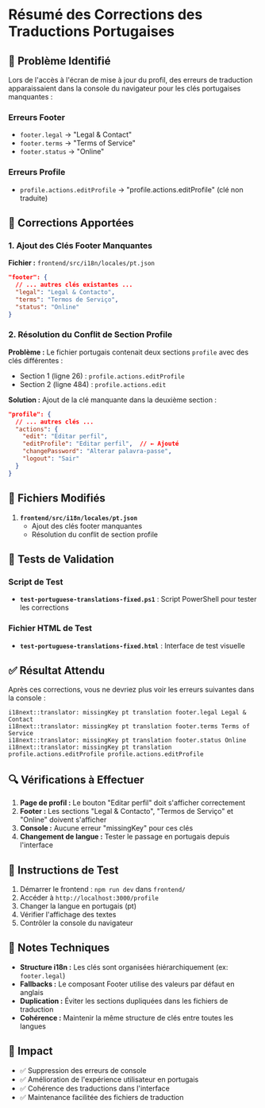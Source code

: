 # Résumé des Corrections des Traductions Portugaises

## 🚨 Problème Identifié

Lors de l'accès à l'écran de mise à jour du profil, des erreurs de traduction apparaissaient dans la console du navigateur pour les clés portugaises manquantes :

### Erreurs Footer

- `footer.legal` → "Legal & Contact"
- `footer.terms` → "Terms of Service"
- `footer.status` → "Online"

### Erreurs Profile

- `profile.actions.editProfile` → "profile.actions.editProfile" (clé non traduite)

## 🔧 Corrections Apportées

### 1. Ajout des Clés Footer Manquantes

**Fichier :** `frontend/src/i18n/locales/pt.json`

```json
"footer": {
  // ... autres clés existantes ...
  "legal": "Legal & Contacto",
  "terms": "Termos de Serviço",
  "status": "Online"
}
```

### 2. Résolution du Conflit de Section Profile

**Problème :** Le fichier portugais contenait deux sections `profile` avec des clés différentes :

- Section 1 (ligne 26) : `profile.actions.editProfile`
- Section 2 (ligne 484) : `profile.actions.edit`

**Solution :** Ajout de la clé manquante dans la deuxième section :

```json
"profile": {
  // ... autres clés ...
  "actions": {
    "edit": "Editar perfil",
    "editProfile": "Editar perfil",  // ← Ajouté
    "changePassword": "Alterar palavra-passe",
    "logout": "Sair"
  }
}
```

## 📁 Fichiers Modifiés

1. **`frontend/src/i18n/locales/pt.json`**
   - Ajout des clés footer manquantes
   - Résolution du conflit de section profile

## 🧪 Tests de Validation

### Script de Test

- **`test-portuguese-translations-fixed.ps1`** : Script PowerShell pour tester les corrections

### Fichier HTML de Test

- **`test-portuguese-translations-fixed.html`** : Interface de test visuelle

## ✅ Résultat Attendu

Après ces corrections, vous ne devriez plus voir les erreurs suivantes dans la console :

```
i18next::translator: missingKey pt translation footer.legal Legal & Contact
i18next::translator: missingKey pt translation footer.terms Terms of Service
i18next::translator: missingKey pt translation footer.status Online
i18next::translator: missingKey pt translation profile.actions.editProfile profile.actions.editProfile
```

## 🔍 Vérifications à Effectuer

1. **Page de profil :** Le bouton "Editar perfil" doit s'afficher correctement
2. **Footer :** Les sections "Legal & Contacto", "Termos de Serviço" et "Online" doivent s'afficher
3. **Console :** Aucune erreur "missingKey" pour ces clés
4. **Changement de langue :** Tester le passage en portugais depuis l'interface

## 🚀 Instructions de Test

1. Démarrer le frontend : `npm run dev` dans `frontend/`
2. Accéder à `http://localhost:3000/profile`
3. Changer la langue en portugais (pt)
4. Vérifier l'affichage des textes
5. Contrôler la console du navigateur

## 📝 Notes Techniques

- **Structure i18n :** Les clés sont organisées hiérarchiquement (ex: `footer.legal`)
- **Fallbacks :** Le composant Footer utilise des valeurs par défaut en anglais
- **Duplication :** Éviter les sections dupliquées dans les fichiers de traduction
- **Cohérence :** Maintenir la même structure de clés entre toutes les langues

## 🎯 Impact

- ✅ Suppression des erreurs de console
- ✅ Amélioration de l'expérience utilisateur en portugais
- ✅ Cohérence des traductions dans l'interface
- ✅ Maintenance facilitée des fichiers de traduction
